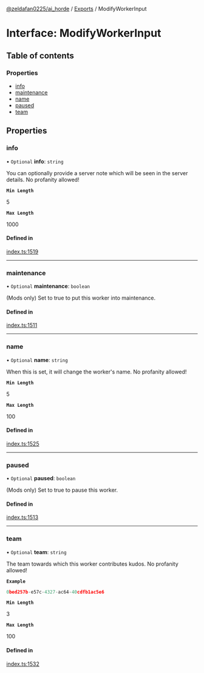 [@zeldafan0225/ai_horde](../README.md) / [Exports](../modules.md) / ModifyWorkerInput

# Interface: ModifyWorkerInput

## Table of contents

### Properties

- [info](ModifyWorkerInput.md#info)
- [maintenance](ModifyWorkerInput.md#maintenance)
- [name](ModifyWorkerInput.md#name)
- [paused](ModifyWorkerInput.md#paused)
- [team](ModifyWorkerInput.md#team)

## Properties

### info

• `Optional` **info**: `string`

You can optionally provide a server note which will be seen in the server details. No profanity allowed!

**`Min Length`**

5

**`Max Length`**

1000

#### Defined in

[index.ts:1519](https://github.com/ZeldaFan0225/ai_horde/blob/a3ac80c/index.ts#L1519)

___

### maintenance

• `Optional` **maintenance**: `boolean`

(Mods only) Set to true to put this worker into maintenance.

#### Defined in

[index.ts:1511](https://github.com/ZeldaFan0225/ai_horde/blob/a3ac80c/index.ts#L1511)

___

### name

• `Optional` **name**: `string`

When this is set, it will change the worker's name. No profanity allowed!

**`Min Length`**

5

**`Max Length`**

100

#### Defined in

[index.ts:1525](https://github.com/ZeldaFan0225/ai_horde/blob/a3ac80c/index.ts#L1525)

___

### paused

• `Optional` **paused**: `boolean`

(Mods only) Set to true to pause this worker.

#### Defined in

[index.ts:1513](https://github.com/ZeldaFan0225/ai_horde/blob/a3ac80c/index.ts#L1513)

___

### team

• `Optional` **team**: `string`

The team towards which this worker contributes kudos. No profanity allowed!

**`Example`**

```ts
0bed257b-e57c-4327-ac64-40cdfb1ac5e6
```

**`Min Length`**

3

**`Max Length`**

100

#### Defined in

[index.ts:1532](https://github.com/ZeldaFan0225/ai_horde/blob/a3ac80c/index.ts#L1532)
